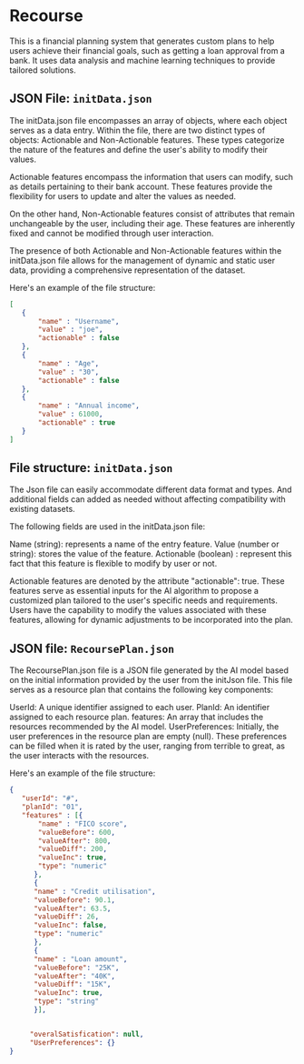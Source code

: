 # Recourse
This is a financial planning system that generates custom plans to help users achieve their financial goals, such as getting a loan approval from a bank. It uses data analysis and machine learning techniques to provide tailored solutions.

## JSON File: `initData.json`

The initData.json file encompasses an array of objects, where each object serves as a data entry. Within the file, there are two distinct types of objects: Actionable and Non-Actionable features. These types categorize the nature of the features and define the user's ability to modify their values.

Actionable features encompass the information that users can modify, such as details pertaining to their bank account. These features provide the flexibility for users to update and alter the values as needed.

On the other hand, Non-Actionable features consist of attributes that remain unchangeable by the user, including their age. These features are inherently fixed and cannot be modified through user interaction.

The presence of both Actionable and Non-Actionable features within the initData.json file allows for the management of dynamic and static user data, providing a comprehensive representation of the dataset.

Here's an example of the file structure:



```json
[
   {
       "name" : "Username",
       "value" : "joe",
       "actionable" : false
   },
   {
       "name" : "Age",
       "value" : "30",
       "actionable" : false
   },
   {
       "name" : "Annual income",
       "value" : 61000,
       "actionable" : true
   }
]

```

## File structure: `initData.json`

The Json file can easily accommodate different data format and types. And additional fields can added as needed without affecting compatibility with existing datasets.

The following fields are used in the initData.json file:

Name (string): represents a name of the entry feature.
Value (number or string): stores the value of the feature.
Actionable (boolean) : represent this fact that this feature is flexible to modify by user or not.

Actionable features are denoted by the attribute "actionable": true. These features serve as essential inputs for the AI algorithm to propose a customized plan tailored to the user's specific needs and requirements. Users have the capability to modify the values associated with these features, allowing for dynamic adjustments to be incorporated into the plan.

## JSON file: `RecoursePlan.json`

The RecoursePlan.json file is a JSON file generated by the AI model based on the initial information provided by the user from the initJson file. This file serves as a resource plan that contains the following key components:

UserId: A unique identifier assigned to each user.
PlanId: An identifier assigned to each resource plan.
features: An array that includes the resources recommended by the AI model.
UserPreferences: Initially, the user preferences in the resource plan are empty (null). These preferences can be filled when it is rated by the user, ranging from terrible to great, as the user interacts with the resources.

 Here's an example of the file structure:

```json
{
   "userId": "#",
   "planId": "01",
   "features" : [{
       "name" : "FICO score",
       "valueBefore": 600,
       "valueAfter": 800,
       "valueDiff": 200,
       "valueInc": true,
       "type": "numeric"
      },
      {
      "name" : "Credit utilisation",
      "valueBefore": 90.1,
      "valueAfter": 63.5,
      "valueDiff": 26,
      "valueInc": false,
      "type": "numeric"
      },
      {
      "name" : "Loan amount",
      "valueBefore": "25K",
      "valueAfter": "40K",
      "valueDiff": "15K",
      "valueInc": true,
      "type": "string"
      }], 


     "overalSatisfication": null,
     "UserPreferences": {}   
}
```
